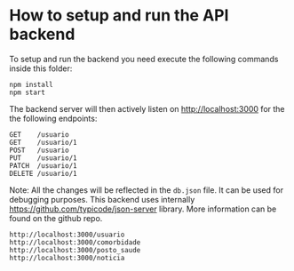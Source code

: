 # How to setup and run the API backend

To setup and run the backend you need execute the following commands inside this folder:

```
npm install
npm start
```

The backend server will then actively listen on [http://localhost:3000](http://localhost:3000) for the the following endpoints:
```
GET    /usuario
GET    /usuario/1
POST   /usuario
PUT    /usuario/1
PATCH  /usuario/1
DELETE /usuario/1
```

Note: All the changes will be reflected in the `db.json` file.
It can be used for debugging purposes.
This backend uses internally https://github.com/typicode/json-server library.
More information can be found on the github repo.
```
http://localhost:3000/usuario
http://localhost:3000/comorbidade
http://localhost:3000/posto_saude
http://localhost:3000/noticia
```